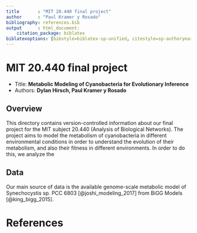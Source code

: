```yaml
---
title       : "MIT 20.440 final project"
author      : "Paul Kramer y Rosado"
bibliography: references.bib
output		: html_document:
    citation_package: biblatex
biblatexoptions: [bibstyle=biblatex-sp-unified, citestyle=sp-authoryear-comp]
---
```


# MIT 20.440 final project
 - Title: **Metabolic Modeling of Cyanobacteria for Evolutionary Inference**
 - Authors: **Dylan Hirsch, Paul Kramer y Rosado**
## Overview
This directory contains version-controlled information about our final project for the MIT subject 20.440 (Analysis of Biological Networks). The project aims to model the metabolism of cyanobacteria in different environmental conditions in order to understand the evolution of their metabolism, and also their fitness in different environments. In order to do this, we analyze the 


## Data
Our main source of data is the available genome-scale metabolic model of Synechocystis sp. PCC 6803 [@joshi_modeling_2017] from BiGG Models [@king_bigg_2015].

# References
